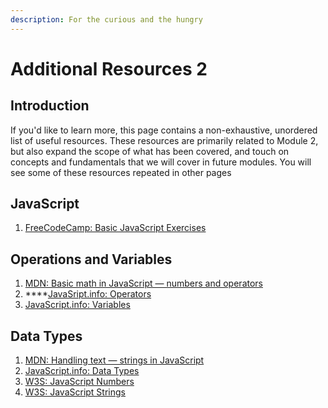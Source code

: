 ```yaml
---
description: For the curious and the hungry
---
```


# Additional Resources 2

## Introduction <a href="#introduction" id="introduction"></a>

If you'd like to learn more, this page contains a non-exhaustive, unordered list of useful resources. These resources are primarily related to Module 2, but also expand the scope of what has been covered, and touch on concepts and fundamentals that we will cover in future modules. You will see some of these resources repeated in other pages

## JavaScript

1. [FreeCodeCamp: Basic JavaScript Exercises](https://www.freecodecamp.org/learn/javascript-algorithms-and-data-structures/#basic-javascript)

## Operations and Variables

1. [MDN: Basic math in JavaScript — numbers and operators](https://developer.mozilla.org/en-US/docs/Learn/JavaScript/First\_steps/Math)
2. ****[JavaSript.info: Operators](https://javascript.info/operators)
3. [JavaScript.info: Variables](https://javascript.info/variables)

## Data Types

1. [MDN: Handling text — strings in JavaScript](https://developer.mozilla.org/en-US/docs/Learn/JavaScript/First\_steps/Strings)
2. [JavaScript.info: Data Types](https://javascript.info/types)
3. [W3S: JavaScript Numbers](https://www.w3schools.com/js/js\_numbers.asp)
4. [W3S: JavaScript Strings](https://www.w3schools.com/js/js\_strings.asp)



